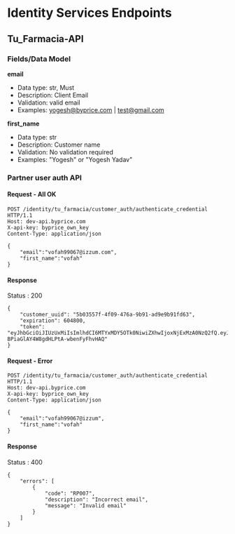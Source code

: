 # Identity Services Endpoints

## Tu_Farmacia-API

### Fields/Data Model

**email**

- Data type: str, Must
- Description: Client Email 
- Validation: valid email
- Examples: yogesh@byprice.com | test@gmail.com

**first_name**

- Data type: str
- Description: Customer name
- Validation: No validation required
- Examples: "Yogesh" or "Yogesh Yadav"

### Partner user auth API

#### Request - All OK

```
POST /identity/tu_farmacia/customer_auth/authenticate_credential HTTP/1.1
Host: dev-api.byprice.com
X-api-key: byprice_own_key
Content-Type: application/json

{
    "email":"vofah99067@izzum.com",
    "first_name":"vofah"
}
```

#### Response

Status : 200

```
{
    "customer_uuid": "5b03557f-4f09-476a-9b91-ad9e9b91fd63",
    "expiration": 604800,
    "token": "eyJhbGciOiJIUzUxMiIsImlhdCI6MTYxMDY5OTk0NiwiZXhwIjoxNjExMzA0NzQ2fQ.eyJjdXN0b21lcl91dWlkIjoiNWIwMzU1N2YtNGYwOS00NzZhLTliOTEtYWQ5ZTliOTFmZDYzIn0.HR2Jm3Qk6NFUVtL_AE9vAdfKmEVmQzrvkt83nHjg2oq8V2UwKQpIlA-BPiaGlAY4W8gdHLPtA-wbenFyFhvHAQ"
}
```


#### Request - Error

```
POST /identity/tu_farmacia/customer_auth/authenticate_credential HTTP/1.1
Host: dev-api.byprice.com
X-api-key: byprice_own_key
Content-Type: application/json

{
    "email":"vofah99067@izzum",
    "first_name":"vofah"
}
```

#### Response

Status : 400

```
{
    "errors": [
        {
            "code": "RP007",
            "description": "Incorrect email",
            "message": "Invalid email"
        }
    ]
}
```